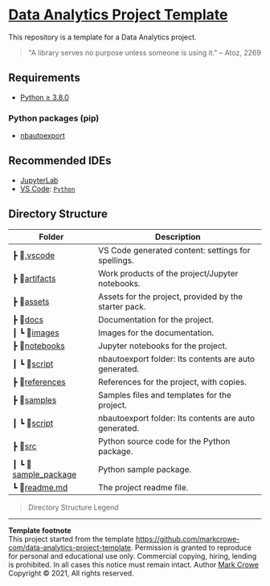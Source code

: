 # [Data Analytics Project Template](https://github.com/markcrowe-com/data-analytics-project-template)

This repository is a template for a Data Analytics project.

> "A library serves no purpose unless someone is using it." – Atoz, 2269  

## Requirements
- [Python &GreaterEqual; 3.8.0](https://www.python.org/downloads/)

### Python packages (pip)
- [nbautoexport](https://github.com/drivendataorg/nbautoexport)

## Recommended IDEs
- [JupyterLab](https://jupyter.org/install.html)
- [VS Code](https://code.visualstudio.com/): [`Python`](https://code.visualstudio.com/docs/languages/python)

## Directory Structure

Folder|Description
-|-
 ┣ 📂[.vscode](./.vscode/)                     | VS Code generated content: settings for spellings.
 ┣ 📂[artifacts](./artifacts/)                 | Work products of the project/Jupyter notebooks.
 ┣ 📂[assets](./assets/)                       | Assets for the project, provided by the starter pack.
 ┣ 📂[docs](./docs/)                           | Documentation for the project.
 ┃ ┗ 📂[images](./docs/images/)                | Images for the documentation.
 ┣ 📂[notebooks](./notebooks/)                 | Jupyter notebooks for the project.
 ┃ ┗ 📂[script](./notebooks/script/)           | nbautoexport folder: Its contents are auto generated.
 ┣ 📂[references](./references/)               | References for the project, with copies.
 ┣ 📂[samples](./samples/)                     | Samples files and templates for the project.
 ┃ ┗ 📂[script](./samples/script/)             | nbautoexport folder: Its contents are auto generated.
 ┣ 📂[src](./src/)                             | Python source code for the Python package.
 ┃ ┗ 📂[sample_package](./src/sample_package/) | Python sample package.
 ┗ 📜[readme.md](readme.md)                    | The project readme file.

> Directory Structure Legend

---
**Template footnote**  
This project started from the template <https://github.com/markcrowe-com/data-analytics-project-template>. Permission is granted to reproduce for personal and educational use only. Commercial copying, hiring, lending is prohibited. In all cases this notice must remain intact. Author [Mark Crowe](https://github.com/markcrowe-com/) Copyright &copy; 2021, All rights reserved.